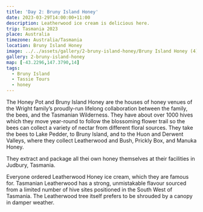 ```yaml
---
title: 'Day 2: Bruny Island Honey'
date: 2023-03-29T14:00:00+11:00
description: Leatherwood ice cream is delicious here.
trip: Tasmania 2023
place: Australia
timezone: Australia/Tasmania
location: Bruny Island Honey
image: ../../assets/gallery/2-bruny-island-honey/Bruny Island Honey (4).jpeg
gallery: 2-bruny-island-honey
map: [-43.2296,147.3790,14]
tags:
  - Bruny Island
  - Tassie Tours
  - honey
---
```

The Honey Pot and Bruny Island Honey are the houses of honey venues of the Wright family’s proudly-run lifelong collaboration between the family, the bees, and the Tasmanian Wilderness. They have about over 1000 hives which they move year-round to follow the blossoming flower trail so the bees can collect a variety of nectar from different floral sources. They take the bees to Lake Pedder, to Bruny Island, and to the Huon and Derwent Valleys, where they collect Leatherwood and Bush, Prickly Box, and Manuka Honey.

They extract and package all thei own honey themselves at their facilities in Judbury, Tasmania.

Everyone ordered Leatherwood Honey ice cream, which they are famous for. Tasmanian Leatherwood has a strong, unmistakable flavour sourced from a limited number of hive sites positioned in the South West of Tasmania. The Leatherwood tree itself prefers to be shrouded by a canopy in damper weather.
